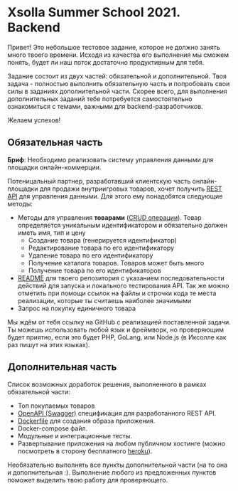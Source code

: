 # Xsolla Summer School 2021. Backend

Привет! Это небольшое тестовое задание, которое не должно занять много твоего времени. 
Исходя из качества его выполнения мы сможем понять, будет ли наш поток достаточно продуктивным для тебя.

Задание состоит из двух частей: обязательной и дополнительной. 
Твоя задача - полностью выполнить обязательную часть и попробовать свои силы в заданиях дополнительной части. Скорее всего, для выполнения дополнительных заданий тебе потребуется самостоятельно ознакомиться с темами, важными для backend-разработчиков.

Желаем успехов!

## Обязательная часть

**Бриф**: Необходимо реализовать систему управления данными для площадки онлайн-коммерции. 

Потеницальный партнер, разработавший клиентскую часть онлайн-площадки для продажи внутриигровых товаров, хочет получить [REST API](https://ru.wikipedia.org/wiki/REST) для управления данными. Для этого ему понадобятся следующие методы:
- Методы для управления **товарами** ([CRUD операции](https://ru.wikipedia.org/wiki/CRUD)). Товар определяется уникальным идентификатором и обязательно должен иметь имя, тип и цену
  - Создание товара (генерируется идентификатор)
  - Редактирование товара по его идентификатору
  - Удаление товара по его идентификатору
  - Получение каталога товаров. Товаров может быть много
  - Получение товара по его идентификаторов
- [README](https://techrocks.ru/2019/04/16/good-readme-on-github/) для твоего репозитория с указанием последовательности действий для запуска и локального тестирования API. Так же можно отметить при помощи ссылок на файлы и строчки кода те места реализации, которые ты считаешь наиболее значимыми
- Запрос на покупку единичного товара

Мы ждём от тебя ссылку на GitHub с реализацией поставленной задачи. Ты можешь использовать любой язык и фреймворк, 
но проверяющим будет приятно, если это будет PHP, GoLang, или Node.js (в Иксолле как раз пишут на этих языках).

## Дополнительная часть

Cписок возможных доработок решения, выполненного в рамках обязательной части:

- Топ покупаемых товаров
- [OpenAPI (Swagger)](https://starkovden.github.io/introduction-openapi-and-swagger.html) спецификация для разработанного REST API.
- [Dockerfile](https://www.youtube.com/watch?v=QF4ZF857m44) для создания образа приложения.
- Docker-compose файл.
- Модульные и интеграционные тесты. 
- Развертывание приложения на любом публичном хостинге (можно посмотреть в сторону бесплатного [heroku](https://www.heroku.com/)).

Необязательно выполнять все пункты дополнительной части (на то она и дополнительная :). Выполнение любого из предложенных пунктов поможет выделить твою работу для проверяющего.
